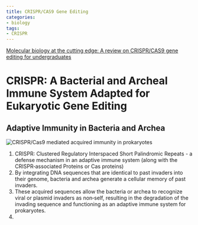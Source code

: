 ```yaml
---
title: CRISPR/CAS9 Gene Editing
categories: 
- biology
tags: 
- CRISPR
---
```


[Molecular biology at the cutting edge: A review on CRISPR/CAS9 gene editing for undergraduates](https://www.ncbi.nlm.nih.gov/pubmed/29381252)

# CRISPR: A Bacterial and Archeal Immune System Adapted for Eukaryotic Gene Editing

## Adaptive Immunity in Bacteria and Archea
![CRISPR/Cas9 mediated acquired immunity in prokaryotes](https://wol-prod-cdn.literatumonline.com/cms/attachment/1e47445c-4cfe-456b-8528-13609e98958d/bmb21108-fig-0001-m.jpg)
1. CRISPR: Clustered Regulatory Interspaced Short Palindromic Repeats - a defense mechanism in an adaptive immune system (along with the CRISPR‐associated Proteins or Cas proteins)
2. By integrating DNA sequences that are identical to past invaders into their genome, bacteria and archea generate a cellular memory of past invaders. 
3. These acquired sequences allow the bacteria or archea to recognize viral or plasmid invaders as non‐self, resulting in the degradation of the invading sequence and functioning as an adaptive immune system for prokaryotes.
4.

